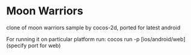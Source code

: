 # Moon Warriors
clone of moon warriors sample by cocos-2d, ported for latest android

For running it on particular platform run:
cocos run -p [ios/android/web] (specify port for web)
